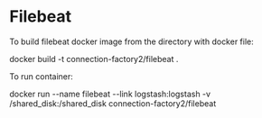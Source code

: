 # Filebeat

To build filebeat docker image from the directory with docker file:

docker build -t connection-factory2/filebeat .

To run container: 

docker run --name filebeat --link logstash:logstash -v /shared_disk:/shared_disk connection-factory2/filebeat